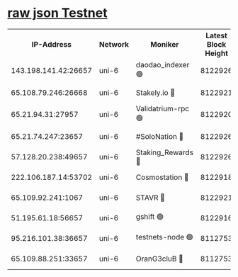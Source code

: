 [raw json Testnet](https://rpc-check.junot.stavr.tech/junot/rpc-junot-result.json)
=


<table><tr><th>IP-Address</th><th>Network</th><th>Moniker</th><th>Latest Block Height</th><th>Earliest Block Height</th><th>Catching Up</th><th>Tx Index</th><th>Voting Power</th><th>Scan Time</th></tr><tr><td>143.198.141.42:26657</td><td>uni-6</td><td>daodao_indexer 🟢</td><td>8122926</td><td>1</td><td>False</td><td>off</td><td>0</td><td>2024-02-19T05:14:56.961061041UTC</td></tr><tr><td>65.108.79.246:26668</td><td>uni-6</td><td>Stakely.io 🔴</td><td>8122921</td><td>1570872</td><td>False</td><td>on</td><td>11</td><td>2024-02-19T05:14:44.940681159UTC</td></tr><tr><td>65.21.94.31:27957</td><td>uni-6</td><td>Validatrium-rpc 🟢</td><td>8122920</td><td>2943363</td><td>False</td><td>on</td><td>0</td><td>2024-02-19T05:14:40.133940564UTC</td></tr><tr><td>65.21.74.247:23657</td><td>uni-6</td><td>#SoloNation 🔴</td><td>8122926</td><td>5208001</td><td>False</td><td>on</td><td>112</td><td>2024-02-19T05:14:56.027044376UTC</td></tr><tr><td>57.128.20.238:49657</td><td>uni-6</td><td>Staking_Rewards 🔴</td><td>8122926</td><td>6514618</td><td>False</td><td>on</td><td>1008</td><td>2024-02-19T05:14:57.361112011UTC</td></tr><tr><td>222.106.187.14:53702</td><td>uni-6</td><td>Cosmostation 🔴</td><td>8122918</td><td>7473037</td><td>False</td><td>on</td><td>109003</td><td>2024-02-19T05:14:37.757449440UTC</td></tr><tr><td>65.109.92.241:1067</td><td>uni-6</td><td>STAVR 🔴</td><td>8122921</td><td>7502372</td><td>False</td><td>on</td><td>6054</td><td>2024-02-19T05:14:44.628678988UTC</td></tr><tr><td>51.195.61.18:56657</td><td>uni-6</td><td>gshift 🟢</td><td>8122916</td><td>7691417</td><td>False</td><td>on</td><td>0</td><td>2024-02-19T05:14:26.201874482UTC</td></tr><tr><td>95.216.101.38:36657</td><td>uni-6</td><td>testnets-node 🟢</td><td>8112753</td><td>8055961</td><td>False</td><td>on</td><td>0</td><td>2024-02-19T05:14:47.328458988UTC</td></tr><tr><td>65.109.88.251:33657</td><td>uni-6</td><td>OranG3cluB 🔴</td><td>8112753</td><td>8055961</td><td>False</td><td>on</td><td>11</td><td>2024-02-19T05:15:01.812795238UTC</td></tr></table>